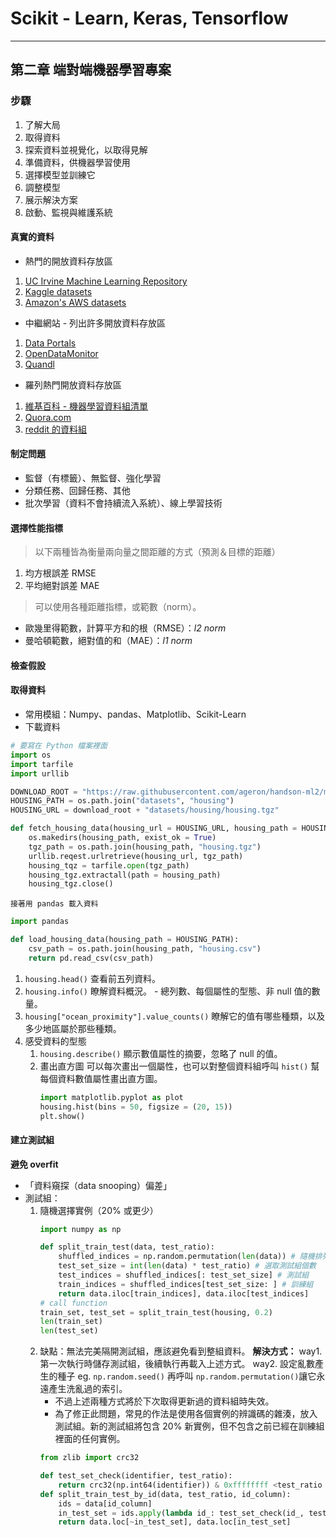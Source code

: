 # Scikit - Learn, Keras, Tensorflow
----

## 第二章 端對端機器學習專案

### 步驟
1. 了解大局
2. 取得資料
3. 探索資料並視覺化，以取得見解
4. 準備資料，供機器學習使用
5. 選擇模型並訓練它
6. 調整模型
7. 展示解決方案
8. 啟動、監視與維護系統

#### 真實的資料
- 熱門的開放資料存放區
1. [UC Irvine Machine Learning Repository](http://archive.ics.uci.edu/ml/)
2. [Kaggle datasets](https://www.kaggle.com/datasets)
3. [Amazon's AWS datasets](https://registry.opendata.aws/)
- 中繼網站 - 列出許多開放資料存放區
1. [Data Portals](http://dataportals.org)
2. [OpenDataMonitor](http://opendatamonitor.eu/)
3. [Quandl](http://quandl.com/)
- 羅列熱門開放資料存放區
1. [維基百科 - 機器學習資料組清單](https://homl.info/9)
2. [Quora.com](https://homl.info/10)
3. [reddit 的資料組](https://www.reddit.com/r/datasets)

#### 制定問題
- 監督（有標籤）、無監督、強化學習
- 分類任務、回歸任務、其他
- 批次學習（資料不會持續流入系統）、線上學習技術

#### 選擇性能指標
> 以下兩種皆為衡量兩向量之間距離的方式（預測＆目標的距離）
1. 均方根誤差 RMSE
2. 平均絕對誤差 MAE 

> 可以使用各種距離指標，或範數（norm）。
- 歐幾里得範數，計算平方和的根（RMSE）：*l2 norm* 
- 曼哈頓範數，絕對值的和（MAE）：*l1 norm*

#### 檢查假設

#### 取得資料
- 常用模組：Numpy、pandas、Matplotlib、Scikit-Learn
- 下載資料

```python
# 要寫在 Python 檔案裡面
import os
import tarfile
import urllib

DOWNLOAD_ROOT = "https://raw.githubusercontent.com/ageron/handson-ml2/master"
HOUSING_PATH = os.path.join("datasets", "housing")
HOUSING_URL = download_root + "datasets/housing/housing.tgz"

def fetch_housing_data(housing_url = HOUSING_URL, housing_path = HOUSING_PATH):
    os.makedirs(housing_path, exist_ok = True)
    tgz_path = os.path.join(housing_path, "housing.tgz")
    urllib.reqest.urlretrieve(housing_url, tgz_path)
    housing_tqz = tarfile.open(tgz_path)
    housing_tgz.extractall(path = housing_path)
    housing_tgz.close()
```
    接著用 pandas 載入資料
```python
import pandas

def load_housing_data(housing_path = HOUSING_PATH):
    csv_path = os.path.join(housing_path, "housing.csv")
    return pd.read_csv(csv_path)
```
  1. `housing.head()` 查看前五列資料。
  2. `housing.info()` 瞭解資料概況。
    - 總列數、每個屬性的型態、非 null 值的數量。
  3. `housing["ocean_proximity"].value_counts()` 瞭解它的值有哪些種類，以及多少地區屬於那些種類。
  4. 感受資料的型態
     1. `housing.describe()` 顯示數值屬性的摘要，忽略了 null 的值。
     2. 畫出直方圖
        可以每次畫出一個屬性，也可以對整個資料組呼叫 `hist()` 幫每個資料數值屬性畫出直方圖。
        ```python
        import matplotlib.pyplot as plot
        housing.hist(bins = 50, figsize = (20, 15))
        plt.show()
        ```

#### 建立測試組
**避免 overfit**
- 「資料窺探（data snooping）偏差」
- 測試組：
    1. 隨機選擇實例（20% 或更少）
        ```python
        import numpy as np

        def split_train_test(data, test_ratio):
            shuffled_indices = np.random.permutation(len(data)) # 隨機排列
            test_set_size = int(len(data) * test_ratio) # 選取測試組個數
            test_indices = shuffled_indices[: test_set_size] # 測試組
            train_indices = shuffled_indices[test_set_size: ] # 訓練組
            return data.iloc[train_indices], data.iloc[test_indices] 
        # call function
        train_set, test_set = split_train_test(housing, 0.2)
        len(train_set)
        len(test_set)
        ```
    2. 缺點：無法完美隔開測試組，應該避免看到整組資料。
        **解決方式：**
        way1. 第一次執行時儲存測試組，後續執行再載入上述方式。
        way2. 設定亂數產生的種子
            eg. `np.random.seed()`
                再呼叫 `np.random.permutation()`讓它永遠產生洗亂過的索引。
        - 不過上述兩種方式將於下次取得更新過的資料組時失效。
        - 為了修正此問題，常見的作法是使用各個實例的辨識碼的雜湊，放入測試組。新的測試組將包含 20% 新實例，但不包含之前已經在訓練組裡面的任何實例。
        ```python
        from zlib import crc32

        def test_set_check(identifier, test_ratio):
            return crc32(np.int64(identifier)) & 0xffffffff <test_ratio * 2**32
        def split_train_test_by_id(data, test_ratio, id_column):
            ids = data[id_column]
            in_test_set = ids.apply(lambda id_: test_set_check(id_, test_ratio))
            return data.loc[~in_test_set], data.loc[in_test_set]
        ```
        
        
            

